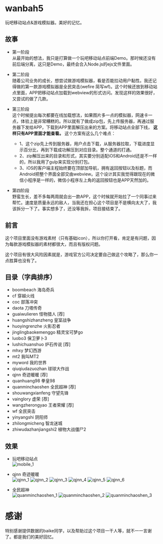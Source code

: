 # wanbah5

玩吧移动站点&amp;游戏模拟器。美好的记忆。

## 故事
* 第一阶段<br/>
从最开始的想法，我只是打算做一个玩吧移动站点前端Demo。那时候还没有前后端分离，这只是Demo，最终会合入Node.js的ejs文件里面。

* 第二阶段<br/>
随着公司业务的成长，想尝试做游戏模拟器，看是否能拉动用户黏性。我还记得做的第一款游戏模拟器是全民突击(wefire 简写wf)。这个时候还放到移动站点里面，APP把移动站点加载到webview的形式访问。发现这样的效果很好，又尝试的做了几款。

* 第三阶段<br/>
这个时候提出每次都要在线加载想法，如果图片多一点的模拟器，网速卡一点，体验上是非常糟糕的。所以就有了做成zip包，先上传服务器，再通过服务器下发给APP，下载到APP里面解压出来的方案。将移动站点全部下线， **这样只有APP里面才能查看。** 这个方案有这么几个难点：
  * 1、这个zip先上传到服务器，用户点击下载，从服务器拉取，下载进度显示百分比，再到下载成功解压到对应目录。整个通道的打通。
  * 2、zip解压出来的目录和形式，其实要分别适配iOS和Android还是不一样的，所以我用了gulp来实现分别打包。
  * 3、iOS的客户端主程始终要在顶部加导航，拥有返回按钮以及标题，而Android把整个界面全部交由webview。这个设计其实我觉得跟现在的微信小程序是一样的，微信小程序左上角的返回按钮也是APP天然加的。

* 第四阶段<br/>
野蛮生长，差不多每两周就会出一款APP，这个时候就开始拉了一个同事过来帮忙。速度是质量永远的敌人，当我还在担心这个项目是不是横向太大了，我该拆分一下了。事实想多了，还没等我拆，项目接结束了。

## 前言
这个项目里面没有游戏素材（只有基础icon），所以你打开看，肯定是有问题，因为每款游戏模拟器的素材都很大，而且有版权问题。

这个项目有很大风险因素就是，游戏官方公司决定要自己做这个攻略了，那么你一点胜算也没有了。

## 目录（字典排序）
* boombeach 海岛奇兵
* cf 穿越火线
* coc 部落冲突
* daota 刀塔传奇
* guaiwulieren 怪物猎人 [荐]
* huangshizhanzheng 皇室战争
* huoyingrenzhe 火影忍者
* jinglingbaokemenggo 精灵宝可梦go
* luobo3 保卫萝卜3
* lushichuanshuo 炉石传说 [荐]
* mhxy 梦幻西游
* mt2 我叫MT2
* myword 我的世界
* qiuqiudazuozhan 球球大作战
* qjnn 奇迹暖暖 [荐]
* quanhuang98 拳皇98
* quanminchaoshen 全民超神 [荐]
* shouwangxianfeng 守望先锋
* vainglory 虚荣 [荐]
* wangzherongyao 王者荣耀 [荐]
* wf 全民突击
* yinyangshi 阴阳师
* zhilongmicheng 智龙迷城
* zhiwudazhanjiangshi2 植物大战僵尸2

## 效果
* 玩吧移动站点<br/>
![mobile_1](https://github.com/huangyunbo/wanbah5/raw/master/github/mobile_1.png)

* qjnn 奇迹暖暖<br/>
![qjnn_1](https://github.com/huangyunbo/wanbah5/raw/master/github/qjnn_1.png)
![qjnn_2](https://github.com/huangyunbo/wanbah5/raw/master/github/qjnn_2.png)
![qjnn_3](https://github.com/huangyunbo/wanbah5/raw/master/github/qjnn_3.png)
![qjnn_4](https://github.com/huangyunbo/wanbah5/raw/master/github/qjnn_4.png)
![qjnn_5](https://github.com/huangyunbo/wanbah5/raw/master/github/qjnn_5.png)
![qjnn_6](https://github.com/huangyunbo/wanbah5/raw/master/github/qjnn_6.png)

* 全民超神<br/>
![quanminchaoshen_1](https://github.com/huangyunbo/wanbah5/raw/master/github/quanminchaoshen_1.png)
![quanminchaoshen_2](https://github.com/huangyunbo/wanbah5/raw/master/github/quanminchaoshen_2.png)
![quanminchaoshen_3](https://github.com/huangyunbo/wanbah5/raw/master/github/quanminchaoshen_3.png)

# 感谢
特别感谢提供数据的baike同学，以及帮助过这个项目一干人等，就不一一言谢了。都是我们的美好回忆。


